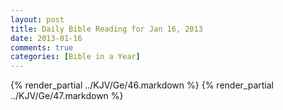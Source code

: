 ```yaml
---
layout: post
title: Daily Bible Reading for Jan 16, 2013
date: 2013-01-16
comments: true
categories: [Bible in a Year]
---
```

{% render_partial ../KJV/Ge/46.markdown %}
{% render_partial ../KJV/Ge/47.markdown %}
